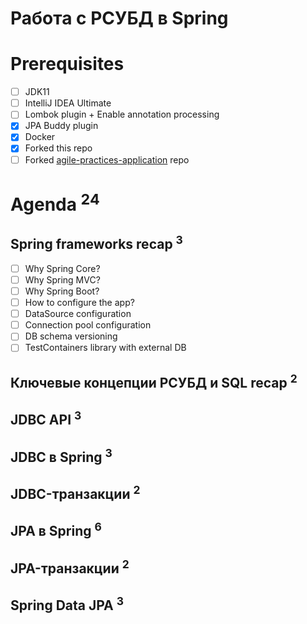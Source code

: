 Работа с РСУБД в Spring
=======================

Prerequisites
=============
- [ ] JDK11
- [ ] IntelliJ IDEA Ultimate
- [ ] Lombok plugin + Enable annotation processing
- [x] JPA Buddy plugin
- [x] Docker
- [x] Forked this repo
- [ ] Forked [agile-practices-application](https://github.com/eugene-krivosheyev/agile-practices-application) repo

Agenda <sup>24</sup>
======

Spring frameworks recap <sup>3</sup>
-----------------------
- [ ] Why Spring Core?
- [ ] Why Spring MVC?
- [ ] Why Spring Boot?
- [ ] How to configure the app?
- [ ] DataSource configuration 
- [ ] Connection pool configuration
- [ ] DB schema versioning
- [ ] TestContainers library with external DB

Ключевые концепции РСУБД и SQL recap <sup>2</sup>
------------------------------------

JDBC API <sup>3</sup>
--------

JDBC в Spring <sup>3</sup>
-------------

JDBC-транзакции <sup>2</sup>
---------------

JPA в Spring <sup>6</sup>
------------

JPA-транзакции <sup>2</sup>
--------------

Spring Data JPA <sup>3</sup>
---------------

